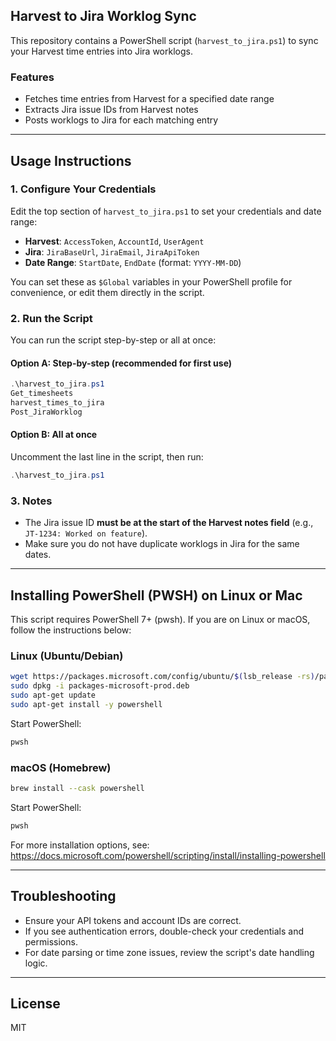 ## Harvest to Jira Worklog Sync

This repository contains a PowerShell script (`harvest_to_jira.ps1`) to sync your Harvest time entries into Jira worklogs.

### Features
- Fetches time entries from Harvest for a specified date range
- Extracts Jira issue IDs from Harvest notes
- Posts worklogs to Jira for each matching entry

---

## Usage Instructions

### 1. Configure Your Credentials
Edit the top section of `harvest_to_jira.ps1` to set your credentials and date range:

- **Harvest**: `AccessToken`, `AccountId`, `UserAgent`
- **Jira**: `JiraBaseUrl`, `JiraEmail`, `JiraApiToken`
- **Date Range**: `StartDate`, `EndDate` (format: `YYYY-MM-DD`)

You can set these as `$Global` variables in your PowerShell profile for convenience, or edit them directly in the script.

### 2. Run the Script

You can run the script step-by-step or all at once:

#### Option A: Step-by-step (recommended for first use)
```powershell
.\harvest_to_jira.ps1
Get_timesheets
harvest_times_to_jira
Post_JiraWorklog
```

#### Option B: All at once
Uncomment the last line in the script, then run:
```powershell
.\harvest_to_jira.ps1
```

### 3. Notes
- The Jira issue ID **must be at the start of the Harvest notes field** (e.g., `JT-1234: Worked on feature`).
- Make sure you do not have duplicate worklogs in Jira for the same dates.

---

## Installing PowerShell (PWSH) on Linux or Mac

This script requires PowerShell 7+ (pwsh). If you are on Linux or macOS, follow the instructions below:

### Linux (Ubuntu/Debian)
```sh
wget https://packages.microsoft.com/config/ubuntu/$(lsb_release -rs)/packages-microsoft-prod.deb
sudo dpkg -i packages-microsoft-prod.deb
sudo apt-get update
sudo apt-get install -y powershell
```
Start PowerShell:
```sh
pwsh
```

### macOS (Homebrew)
```sh
brew install --cask powershell
```
Start PowerShell:
```sh
pwsh
```

For more installation options, see: https://docs.microsoft.com/powershell/scripting/install/installing-powershell

---

## Troubleshooting
- Ensure your API tokens and account IDs are correct.
- If you see authentication errors, double-check your credentials and permissions.
- For date parsing or time zone issues, review the script's date handling logic.

---

## License
MIT
